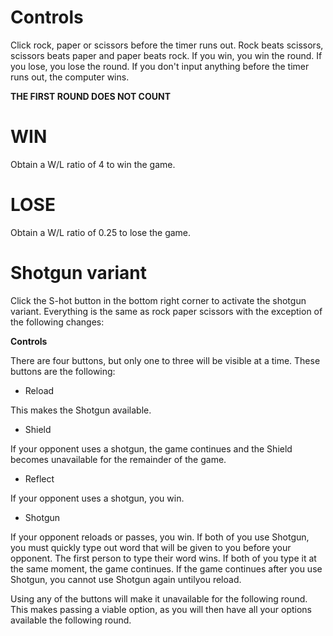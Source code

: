 # Controls
Click rock, paper or scissors before the timer runs out. Rock beats scissors, scissors beats paper and paper beats rock. If you win, you win the round. If you lose, you lose the round. If you don't input anything before the timer runs out, the computer wins.

**THE FIRST ROUND DOES NOT COUNT**

# WIN
Obtain a W/L ratio of 4 to win the game.

# LOSE
Obtain a W/L ratio of 0.25 to lose the game.

# Shotgun variant
Click the S-hot button in the bottom right corner to activate the shotgun variant. Everything is the same as rock paper scissors with the exception of the following changes:

**Controls**

There are four buttons, but only one to three will be visible at a time. These buttons are the following:

- Reload

This makes the Shotgun available.
- Shield

If your opponent uses a shotgun, the game continues and the Shield becomes unavailable for the remainder of the game.
- Reflect

If your opponent uses a shotgun, you win.
- Shotgun

If your opponent reloads or passes, you win. If both of you use Shotgun, you must quickly type out word that will be given to you before your opponent. The first person to type their word wins. If both of you type it at the same moment, the game continues. If the game continues after you use Shotgun, you cannot use Shotgun again untilyou reload.

Using any of the buttons will make it unavailable for the following round. This makes passing a viable option, as you will then have all your options available the following round.
